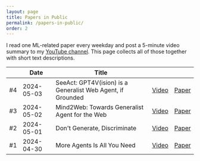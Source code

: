 ```yaml
---
layout: page
title: Papers in Public
permalink: /papers-in-public/
order: 2
---
```


I read one ML-related paper every weekday and post a 5-minute video summary to my [YouTube channel](https://www.youtube.com/@papersinpublic). This page collects all of those together with short text descriptions.

|     | Date       | Title                                                       |                                                           |                                                    |
| --- | ---------- | ----------------------------------------------------------- | --------------------------------------------------------- | -------------------------------------------------- |
| #4  | 2024-05-03 | SeeAct: GPT4V(ision) is a Generalist Web Agent, if Grounded | [Video](https://youtu.be/Y11IaR8hMJc?si=CYWpt-fCTsOrDT1e) | [Paper](https://osu-nlp-group.github.io/SeeAct)    |
| #3  | 2024-05-02 | Mind2Web: Towards Generalist Agent for the Web              | [Video](https://youtu.be/XExg-2pqx7A?si=ntOjYGHEebTAX4B_) | [Paper](https://osu-nlp-group.github.io/Mind2Web/) |
| #2  | 2024-05-01 | Don't Generate, Discriminate                                | [Video](https://youtu.be/hcuGKoP-trg?si=6-Wf1H9qt37fuTRP) | [Paper](https://arxiv.org/abs/2212.09736)          |
| #1  | 2024-04-30 | More Agents Is All You Need                                 | [Video](https://www.youtube.com/watch?v=HNnSdULpCOI)      | [Paper](https://arxiv.org/abs/2402.05120)          |
